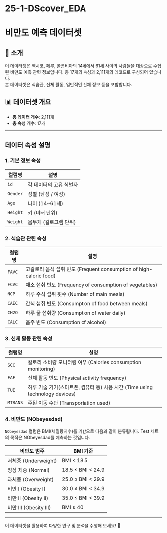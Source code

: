 # 25-1-DScover_EDA

# 비만도 예측 데이터셋

## 📌 소개
이 데이터셋은 멕시코, 페루, 콜롬비아의 14세에서 61세 사이의 사람들을 대상으로 수집된 비만도 예측 관련 정보입니다. 총 17개의 속성과 2,111개의 레코드로 구성되어 있습니다.  
본 데이터셋은 식습관, 신체 활동, 일반적인 신체 정보 등을 포함합니다.

## 📊 데이터셋 개요
- **총 데이터 개수**: 2,111개  
- **총 속성 개수**: 17개  

---

## 데이터 속성 설명
### 1. **기본 정보 속성**
| 컬럼명 | 설명 |
|--------|------|
| `id` | 각 데이터의 고유 식별자 |
| `Gender` | 성별 (남성 / 여성) |
| `Age` | 나이 (14~61세) |
| `Height` | 키 (미터 단위) |
| `Weight` | 몸무게 (킬로그램 단위) |

### 2. **식습관 관련 속성**
| 컬럼명 | 설명 |
|--------|------|
| `FAVC` | 고칼로리 음식 섭취 빈도 (Frequent consumption of high-caloric food) |
| `FCVC` | 채소 섭취 빈도 (Frequency of consumption of vegetables) |
| `NCP` | 하루 주식 섭취 횟수 (Number of main meals) |
| `CAEC` | 간식 섭취 빈도 (Consumption of food between meals) |
| `CH2O` | 하루 물 섭취량 (Consumption of water daily) |
| `CALC` | 음주 빈도 (Consumption of alcohol) |

### 3. **신체 활동 관련 속성**
| 컬럼명 | 설명 |
|--------|------|
| `SCC` | 칼로리 소비량 모니터링 여부 (Calories consumption monitoring) |
| `FAF` | 신체 활동 빈도 (Physical activity frequency) |
| `TUE` | 하루 기술 기기(스마트폰, 컴퓨터 등) 사용 시간 (Time using technology devices) |
| `MTRANS` | 주된 이동 수단 (Transportation used) |

### 4. **비만도 (NObeyesdad)**
`NObeyesdad` 컬럼은 BMI(체질량지수)를 기반으로 다음과 같이 분류됩니다.
Test 세트의 목적은 NObeyesdad를 예측하는 것입니다.

| 비만도 범주 | BMI 기준 |
|------------|---------|
| 저체중 (Underweight) | BMI < 18.5 |
| 정상 체중 (Normal) | 18.5 ≤ BMI < 24.9 |
| 과체중 (Overweight) | 25.0 ≤ BMI < 29.9 |
| 비만 I (Obesity I) | 30.0 ≤ BMI < 34.9 |
| 비만 II (Obesity II) | 35.0 ≤ BMI < 39.9 |
| 비만 III (Obesity III) | BMI ≥ 40 |

---
이 데이터셋을 활용하여 다양한 연구 및 분석을 수행해 보세요! 🚀
